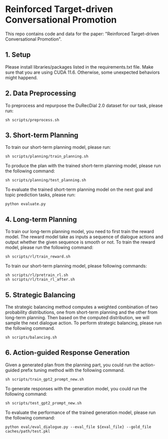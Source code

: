 # Reinforced Target-driven Conversational Promotion

This repo contains code and data for the paper: "Reinforced Target-driven Conversational Promotion".

## 1. Setup

Please install libraries/packages listed in the requirements.txt file. Make sure that you are using CUDA 11.6. Otherwise, some unexpected behaviors might happend.

## 2. Data Preprocessing

To preprocess and repurpose the DuRecDial 2.0 dataset for our task, please run:

```
sh scripts/preprocess.sh
```

## 3. Short-term Planning

To train our short-term planning model, please run:

```
sh scripts/planning/train_planning.sh
```

To produce the plan with the trained short-term planning model, please run the following command:

```
sh scripts/planning/test_planning.sh
```

To evaluate the trained short-term planning model on the next goal and topic prediction tasks, please run:

```
python evaluate.py 
```

## 4. Long-term Planning

To train our long-term planning model, you need to first train the reward model. The reward model take as inputs a sequence of dialogue actions and output whether the given sequence is smooth or not. To train the reward model, please run the following command:

```
sh scripts/rl/train_reward.sh
```

To train our short-term planning model, please following commands:

```
sh scripts/rl/pretrain_rl.sh
sh scripts/rl/train_rl_after.sh
```

## 5. Strategic Balancing

The strategic balancing method computes a weighted combination of two probability distributions, one from short-term planning and the other from long-term planning. Then based on the computed distribution, we will sample the next dialogue action. To perform strategic balancing, please run the following command.

```
sh scripts/balancing.sh
```

## 6. Action-guided Response Generation

Given a generated plan from the planning part, you could run the action-guided prefix tuning method with the following command.

```
sh scripts/train_gpt2_prompt_new.sh
```

To generate responses with the generation model, you could run the following command:

```
sh scripts/test_gpt2_prompt_new.sh
```

To evaluate the performance of the trained generation model, please run the following command:

```
python eval/eval_dialogue.py --eval_file ${eval_file} --gold_file caches/path/test.pkl
```



